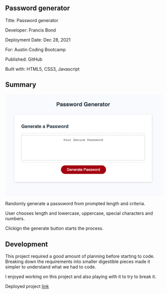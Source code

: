 ## Password generator


Title: Password generator

Developer: Francis Bond

Deployment Date: Dec 28, 2021

For: Austin Coding Bootcamp

Published: GitHub 

Built with: HTML5, CSS3, Javascript

## Summary
![Screenshot of application](IMG.png)

Randomly generate a passoword from prompted length and criteria.

User chooses length and lowercase, uppercase, special characters and numbers.

Clickign the generate button starts the process.

## Development

This project required a good amount of planning before starting to code. Breaking down the requirements into smaller digestible pieces made it simpler to understand what we had to code.

I enjoyed working on this project and also playing with it to try to break it.

Deployed project [link](https://francis-bond.github.io/Passwordgenerator/)